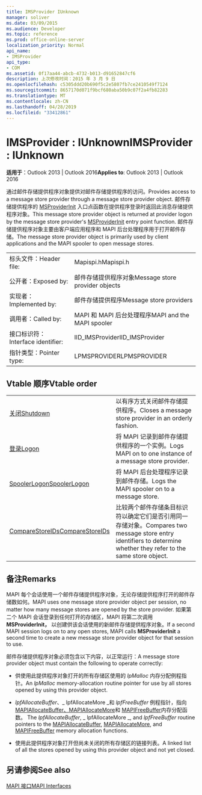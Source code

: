 ```yaml
---
title: IMSProvider IUnknown
manager: soliver
ms.date: 03/09/2015
ms.audience: Developer
ms.topic: reference
ms.prod: office-online-server
localization_priority: Normal
api_name:
- IMSProvider
api_type:
- COM
ms.assetid: 0f17aa44-abcb-4732-b013-d91652847cf6
description: 上次修改时间：2015 年 3 月 9 日
ms.openlocfilehash: c5305ddd20b690f5c2e5807fb7ce2410549f7124
ms.sourcegitcommit: 8657170d071f9bcf680aba50b9c07f2a4fb82283
ms.translationtype: MT
ms.contentlocale: zh-CN
ms.lasthandoff: 04/28/2019
ms.locfileid: "33412861"
---
```

# <a name="imsprovider--iunknown"></a><span data-ttu-id="0aaf4-103">IMSProvider : IUnknown</span><span class="sxs-lookup"><span data-stu-id="0aaf4-103">IMSProvider : IUnknown</span></span>

  
  
<span data-ttu-id="0aaf4-104">**适用于**：Outlook 2013 | Outlook 2016</span><span class="sxs-lookup"><span data-stu-id="0aaf4-104">**Applies to**: Outlook 2013 | Outlook 2016</span></span> 
  
<span data-ttu-id="0aaf4-105">通过邮件存储提供程序对象提供对邮件存储提供程序的访问。</span><span class="sxs-lookup"><span data-stu-id="0aaf4-105">Provides access to a message store provider through a message store provider object.</span></span> <span data-ttu-id="0aaf4-106">邮件存储提供程序的 [MSProviderInit](msproviderinit.md) 入口点函数在提供程序登录时返回此消息存储提供程序对象。</span><span class="sxs-lookup"><span data-stu-id="0aaf4-106">This message store provider object is returned at provider logon by the message store provider's [MSProviderInit](msproviderinit.md) entry point function.</span></span> <span data-ttu-id="0aaf4-107">邮件存储提供程序对象主要由客户端应用程序和 MAPI 后台处理程序用于打开邮件存储。</span><span class="sxs-lookup"><span data-stu-id="0aaf4-107">The message store provider object is primarily used by client applications and the MAPI spooler to open message stores.</span></span> 
  
|||
|:-----|:-----|
|<span data-ttu-id="0aaf4-108">标头文件：</span><span class="sxs-lookup"><span data-stu-id="0aaf4-108">Header file:</span></span>  <br/> |<span data-ttu-id="0aaf4-109">Mapispi.h</span><span class="sxs-lookup"><span data-stu-id="0aaf4-109">Mapispi.h</span></span>  <br/> |
|<span data-ttu-id="0aaf4-110">公开者：</span><span class="sxs-lookup"><span data-stu-id="0aaf4-110">Exposed by:</span></span>  <br/> |<span data-ttu-id="0aaf4-111">邮件存储提供程序对象</span><span class="sxs-lookup"><span data-stu-id="0aaf4-111">Message store provider objects</span></span>  <br/> |
|<span data-ttu-id="0aaf4-112">实现者：</span><span class="sxs-lookup"><span data-stu-id="0aaf4-112">Implemented by:</span></span>  <br/> |<span data-ttu-id="0aaf4-113">邮件存储提供程序</span><span class="sxs-lookup"><span data-stu-id="0aaf4-113">Message store providers</span></span>  <br/> |
|<span data-ttu-id="0aaf4-114">调用者：</span><span class="sxs-lookup"><span data-stu-id="0aaf4-114">Called by:</span></span>  <br/> |<span data-ttu-id="0aaf4-115">MAPI 和 MAPI 后台处理程序</span><span class="sxs-lookup"><span data-stu-id="0aaf4-115">MAPI and the MAPI spooler</span></span>  <br/> |
|<span data-ttu-id="0aaf4-116">接口标识符：</span><span class="sxs-lookup"><span data-stu-id="0aaf4-116">Interface identifier:</span></span>  <br/> |<span data-ttu-id="0aaf4-117">IID_IMSProvider</span><span class="sxs-lookup"><span data-stu-id="0aaf4-117">IID_IMSProvider</span></span>  <br/> |
|<span data-ttu-id="0aaf4-118">指针类型：</span><span class="sxs-lookup"><span data-stu-id="0aaf4-118">Pointer type:</span></span>  <br/> |<span data-ttu-id="0aaf4-119">LPMSPROVIDER</span><span class="sxs-lookup"><span data-stu-id="0aaf4-119">LPMSPROVIDER</span></span>  <br/> |
   
## <a name="vtable-order"></a><span data-ttu-id="0aaf4-120">Vtable 顺序</span><span class="sxs-lookup"><span data-stu-id="0aaf4-120">Vtable order</span></span>

|||
|:-----|:-----|
|[<span data-ttu-id="0aaf4-121">关闭</span><span class="sxs-lookup"><span data-stu-id="0aaf4-121">Shutdown</span></span>](imsprovider-shutdown.md) <br/> |<span data-ttu-id="0aaf4-122">以有序方式关闭邮件存储提供程序。</span><span class="sxs-lookup"><span data-stu-id="0aaf4-122">Closes a message store provider in an orderly fashion.</span></span>  <br/> |
|[<span data-ttu-id="0aaf4-123">登录</span><span class="sxs-lookup"><span data-stu-id="0aaf4-123">Logon</span></span>](imsprovider-logon.md) <br/> |<span data-ttu-id="0aaf4-124">将 MAPI 记录到邮件存储提供程序的一个实例。</span><span class="sxs-lookup"><span data-stu-id="0aaf4-124">Logs MAPI on to one instance of a message store provider.</span></span>  <br/> |
|[<span data-ttu-id="0aaf4-125">SpoolerLogon</span><span class="sxs-lookup"><span data-stu-id="0aaf4-125">SpoolerLogon</span></span>](imsprovider-spoolerlogon.md) <br/> |<span data-ttu-id="0aaf4-126">将 MAPI 后台处理程序记录到邮件存储。</span><span class="sxs-lookup"><span data-stu-id="0aaf4-126">Logs the MAPI spooler on to a message store.</span></span>  <br/> |
|[<span data-ttu-id="0aaf4-127">CompareStoreIDs</span><span class="sxs-lookup"><span data-stu-id="0aaf4-127">CompareStoreIDs</span></span>](imsprovider-comparestoreids.md) <br/> |<span data-ttu-id="0aaf4-128">比较两个邮件存储条目标识符以确定它们是否引用同一存储对象。</span><span class="sxs-lookup"><span data-stu-id="0aaf4-128">Compares two message store entry identifiers to determine whether they refer to the same store object.</span></span>  <br/> |
   
## <a name="remarks"></a><span data-ttu-id="0aaf4-129">备注</span><span class="sxs-lookup"><span data-stu-id="0aaf4-129">Remarks</span></span>

<span data-ttu-id="0aaf4-130">MAPI 每个会话使用一个邮件存储提供程序对象，无论存储提供程序打开的邮件存储数如何。</span><span class="sxs-lookup"><span data-stu-id="0aaf4-130">MAPI uses one message store provider object per session, no matter how many message stores are opened by the store provider.</span></span> <span data-ttu-id="0aaf4-131">如果第二个 MAPI 会话登录到任何打开的存储区，MAPI 将第二次调用 **MSProviderInit，** 以创建供该会话使用的新邮件存储提供程序对象。</span><span class="sxs-lookup"><span data-stu-id="0aaf4-131">If a second MAPI session logs on to any open stores, MAPI calls **MSProviderInit** a second time to create a new message store provider object for that session to use.</span></span> 
  
<span data-ttu-id="0aaf4-132">邮件存储提供程序对象必须包含以下内容，以正常运行：</span><span class="sxs-lookup"><span data-stu-id="0aaf4-132">A message store provider object must contain the following to operate correctly:</span></span>
  
- <span data-ttu-id="0aaf4-133">供使用此提供程序对象打开的所有存储区使用的  _lpMalloc_ 内存分配例程指针。</span><span class="sxs-lookup"><span data-stu-id="0aaf4-133">An  _lpMalloc_ memory-allocation routine pointer for use by all stores opened by using this provider object.</span></span> 
    
- <span data-ttu-id="0aaf4-134">_lpfAllocateBuffer_、_ lpfAllocateMore _和 _lpfFreeBuffer_ 例程指针，指向 [MAPIAllocateBuffer、MAPIAllocateMore](mapiallocatebuffer.md)和 [MAPIFreeBuffer](mapifreebuffer.md)内存分配函数。 [](mapiallocatemore.md)</span><span class="sxs-lookup"><span data-stu-id="0aaf4-134">The  _lpfAllocateBuffer_,  _ lpfAllocateMore _, and  _lpfFreeBuffer_ routine pointers to the [MAPIAllocateBuffer](mapiallocatebuffer.md), [MAPIAllocateMore](mapiallocatemore.md), and [MAPIFreeBuffer](mapifreebuffer.md) memory allocation functions.</span></span> 
    
- <span data-ttu-id="0aaf4-135">使用此提供程序对象打开但尚未关闭的所有存储区的链接列表。</span><span class="sxs-lookup"><span data-stu-id="0aaf4-135">A linked list of all the stores opened by using this provider object and not yet closed.</span></span>
    
## <a name="see-also"></a><span data-ttu-id="0aaf4-136">另请参阅</span><span class="sxs-lookup"><span data-stu-id="0aaf4-136">See also</span></span>



[<span data-ttu-id="0aaf4-137">MAPI 接口</span><span class="sxs-lookup"><span data-stu-id="0aaf4-137">MAPI Interfaces</span></span>](mapi-interfaces.md)

